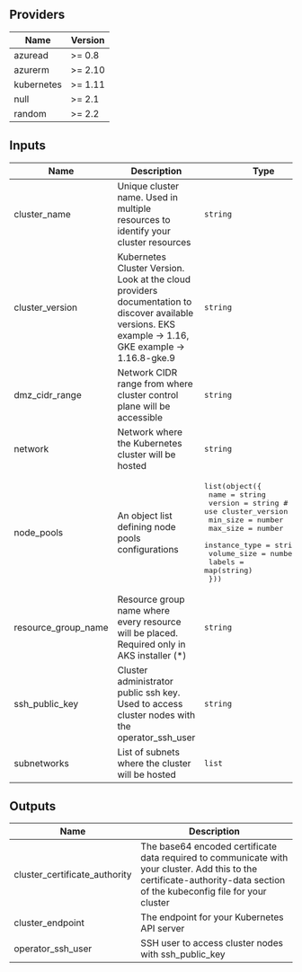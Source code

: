 ## Providers

| Name       | Version |
| ---------- | ------- |
| azuread    | >= 0.8  |
| azurerm    | >= 2.10 |
| kubernetes | >= 1.11 |
| null       | >= 2.1  |
| random     | >= 2.2  |

## Inputs

| Name                  | Description                                                                                                                                            | Type                                                                                                                                                                                                                                                                                       | Default | Required |
| --------------------- | ------------------------------------------------------------------------------------------------------------------------------------------------------ | ------------------------------------------------------------------------------------------------------------------------------------------------------------------------------------------------------------------------------------------------------------------------------------------ | ------- | :------: |
| cluster\_name         | Unique cluster name. Used in multiple resources to identify your cluster resources                                                                     | `string`                                                                                                                                                                                                                                                                                   | n/a     |   yes    |
| cluster\_version      | Kubernetes Cluster Version. Look at the cloud providers documentation to discover available versions. EKS example -> 1.16, GKE example -> 1.16.8-gke.9 | `string`                                                                                                                                                                                                                                                                                   | n/a     |   yes    |
| dmz\_cidr\_range      | Network CIDR range from where cluster control plane will be accessible                                                                                 | `string`                                                                                                                                                                                                                                                                                   | n/a     |   yes    |
| network               | Network where the Kubernetes cluster will be hosted                                                                                                    | `string`                                                                                                                                                                                                                                                                                   | n/a     |   yes    |
| node\_pools           | An object list defining node pools configurations                                                                                                      | <pre>list(object({<br>    name          = string<br>    version       = string # null to use cluster_version<br>    min_size      = number<br>    max_size      = number<br>    instance_type = string<br>    volume_size   = number<br>    labels        = map(string)<br>  }))<br></pre> | `[]`    |    no    |
| resource\_group\_name | Resource group name where every resource will be placed. Required only in AKS installer (\*)                                                           | `string`                                                                                                                                                                                                                                                                                   | n/a     |   yes    |
| ssh\_public\_key      | Cluster administrator public ssh key. Used to access cluster nodes with the operator\_ssh\_user                                                        | `string`                                                                                                                                                                                                                                                                                   | n/a     |   yes    |
| subnetworks           | List of subnets where the cluster will be hosted                                                                                                       | `list`                                                                                                                                                                                                                                                                                     | n/a     |   yes    |

## Outputs

| Name                            | Description                                                                                                                                                               |
| ------------------------------- | ------------------------------------------------------------------------------------------------------------------------------------------------------------------------- |
| cluster\_certificate\_authority | The base64 encoded certificate data required to communicate with your cluster. Add this to the certificate-authority-data section of the kubeconfig file for your cluster |
| cluster\_endpoint               | The endpoint for your Kubernetes API server                                                                                                                               |
| operator\_ssh\_user             | SSH user to access cluster nodes with ssh\_public\_key                                                                                                                    |
